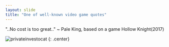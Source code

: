 ```yaml
---
layout: slide
title: "One of well-known video game quotes"
---
```


"..No cost is too great.." ~ Pale King, based on a game Hollow Knight(2017)

![privateinvestocat](https://octodex.github.com/images/privateinvestocat.jpg)
{: .center}
